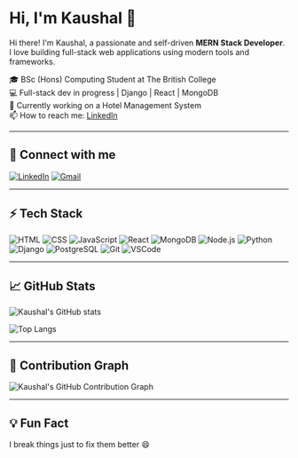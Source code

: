 # Hi, I'm Kaushal 👋

Hi there! I'm Kaushal, a passionate and self-driven **MERN Stack Developer**.  
I love building full-stack web applications using modern tools and frameworks.

🎓 BSc (Hons) Computing Student at The British College  
💻 Full-stack dev in progress | Django | React | MongoDB  
🚀 Currently working on a Hotel Management System  
📫 How to reach me: [LinkedIn](https://www.linkedin.com/in/kaushal-nepal-632786272/)

---

## 🔗 Connect with me

[![LinkedIn](https://img.shields.io/badge/LinkedIn-blue?style=for-the-badge&logo=linkedin)](https://www.linkedin.com/in/kaushal-nepal-632786272/)
[![Gmail](https://img.shields.io/badge/Email-kaushalnepal12@gmail.com-red?style=for-the-badge&logo=gmail)](mailto:kaushalnepal12@gmail.com)

---

## ⚡ Tech Stack

![HTML](https://img.shields.io/badge/-HTML5-E34F26?style=for-the-badge&logo=html5&logoColor=fff)
![CSS](https://img.shields.io/badge/-CSS3-1572B6?style=for-the-badge&logo=css3)
![JavaScript](https://img.shields.io/badge/-JavaScript-F7DF1E?style=for-the-badge&logo=javascript&logoColor=000)
![React](https://img.shields.io/badge/-React-20232A?style=for-the-badge&logo=react)
![MongoDB](https://img.shields.io/badge/-MongoDB-47A248?style=for-the-badge&logo=mongodb&logoColor=fff)
![Node.js](https://img.shields.io/badge/-Node.js-339933?style=for-the-badge&logo=nodedotjs&logoColor=fff)
![Python](https://img.shields.io/badge/-Python-3776AB?style=for-the-badge&logo=python&logoColor=white)
![Django](https://img.shields.io/badge/-Django-092E20?style=for-the-badge&logo=django)
![PostgreSQL](https://img.shields.io/badge/-PostgreSQL-336791?style=for-the-badge&logo=postgresql)
![Git](https://img.shields.io/badge/-Git-F05032?style=for-the-badge&logo=git)
![VSCode](https://img.shields.io/badge/-VSCode-007ACC?style=for-the-badge&logo=visual-studio-code)

---

## 📈 GitHub Stats

![Kaushal's GitHub stats](https://github-readme-stats.vercel.app/api?username=kaushal320&show_icons=true&theme=radical)

![Top Langs](https://github-readme-stats.vercel.app/api/top-langs/?username=kaushal320&layout=compact&theme=radical)

---

## 🧠 Contribution Graph

![Kaushal's GitHub Contribution Graph](https://github-readme-activity-graph.vercel.app/graph?username=kaushal320&theme=react-dark)

---


## 💡 Fun Fact

I break things just to fix them better 😄  
